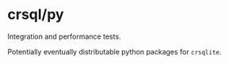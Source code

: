# crsql/py

Integration and performance tests.

Potentially eventually distributable python packages for `crsqlite`.
